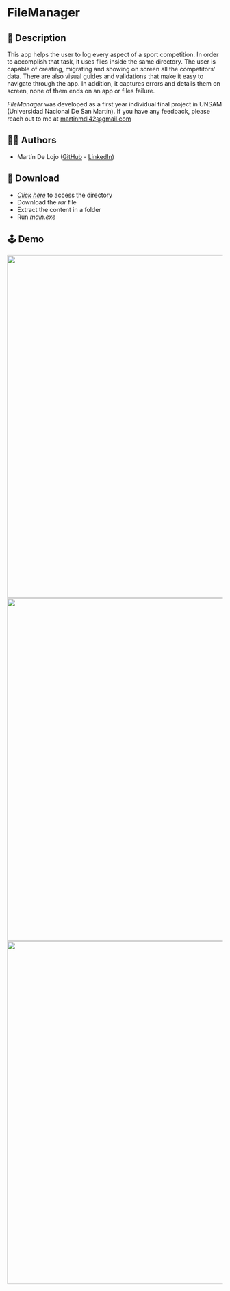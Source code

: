 # FileManager

## 📃 Description

This app helps the user to log every aspect of a sport competition.
In order to accomplish that task, it uses files inside the same directory.
The user is capable of creating, migrating and showing on screen all the competitors' data.
There are also visual guides and validations that make it easy to navigate through the app.
In addition, it captures errors and details them on screen, none of them ends on an app or files failure.

*FileManager* was developed as a first year individual final project in UNSAM (Universidad Nacional De San Martín).
If you have any feedback, please reach out to me at martinmdl42@gmail.com

## 👨‍💻 Authors

- Martín De Lojo ([GitHub](https://www.github.com/martinmdl) - [LinkedIn](https://www.linkedin.com/in/martinmdl/))

## 💾 Download

- [*Click here*](https://drive.google.com/file/d/1LuKEnUGgVwC07CcB907NVAGmoH_11puW/view?usp=sharing) to access the directory
- Download the *rar* file
- Extract the content in a folder
- Run *main.exe*

## 🕹️ Demo

<img src="https://i.postimg.cc/1zm37QM2/1.png" width="800" />
<img src="https://i.postimg.cc/fW70W1LY/2a.png" width="800" />
<img src="https://i.postimg.cc/5NxQXpYT/2b.png" width="800" />
